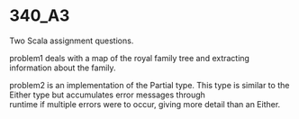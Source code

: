# 340_A3
Two Scala assignment questions. 

problem1 deals with a map of the royal family tree and extracting information about the family.  
  
problem2 is an implementation of the Partial type. This type is similar to the Either type but accumulates error messages through  
runtime if multiple errors were to occur, giving more detail than an Either.
